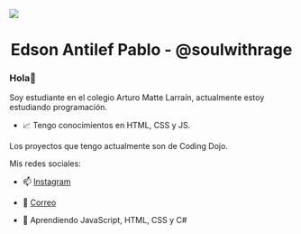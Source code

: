    <p align="left">
   <img src="![codigos](https://user-images.githubusercontent.com/101188188/185449612-746dba87-ad3a-4d1e-9814-6aeccc824f6b.gif)
">
   </p>










### <h1 align="center">Edson Antilef Pablo - @soulwithrage</h1>
### Hola👋 
Soy estudiante en el colegio Arturo Matte Larraín, actualmente estoy estudiando programación.

- 📈 Tengo conocimientos en HTML, CSS y JS.

Los proyectos que tengo actualmente son de Coding Dojo.

Mis redes sociales:

- 📫 [Instagram](https://www.instagram.com/soulwithrage/)

- 📧 [Correo](mailto:@edson.antilef.torres@alumnos.sip.cl)


- 🌱 Aprendiendo JavaScript, HTML, CSS y C#

<!--
**xsoulwithrage/xsoulwithrage** is a ✨ _special_ ✨ repository because its `README.md` (this file) appears on your GitHub profile.
--!>


